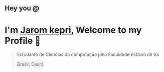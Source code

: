 ## Hey you @
# I'm [Jarom kepri](https://www.linkedin.com/in/jaromkepri/), Welcome to my Profile 👀
> Estudante de Ciencias da computação pela Faculdade Estácio de Sá 
> 
> Brasil, Ceará 



